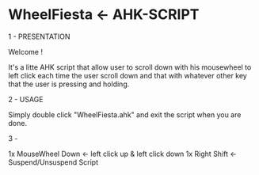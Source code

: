 # WheelFiesta <- AHK-SCRIPT 

1 - PRESENTATION

Welcome ! 

It's a litte AHK script that allow user to scroll down with his mousewheel to left click each time the user scroll down and that with whatever other key that the user is pressing and holding.

2 - USAGE

Simply double click "WheelFiesta.ahk" and exit the script when you are done.

3 - 

1x MouseWheel Down <- left click up & left click down
1x Right Shift     <- Suspend/Unsuspend Script
